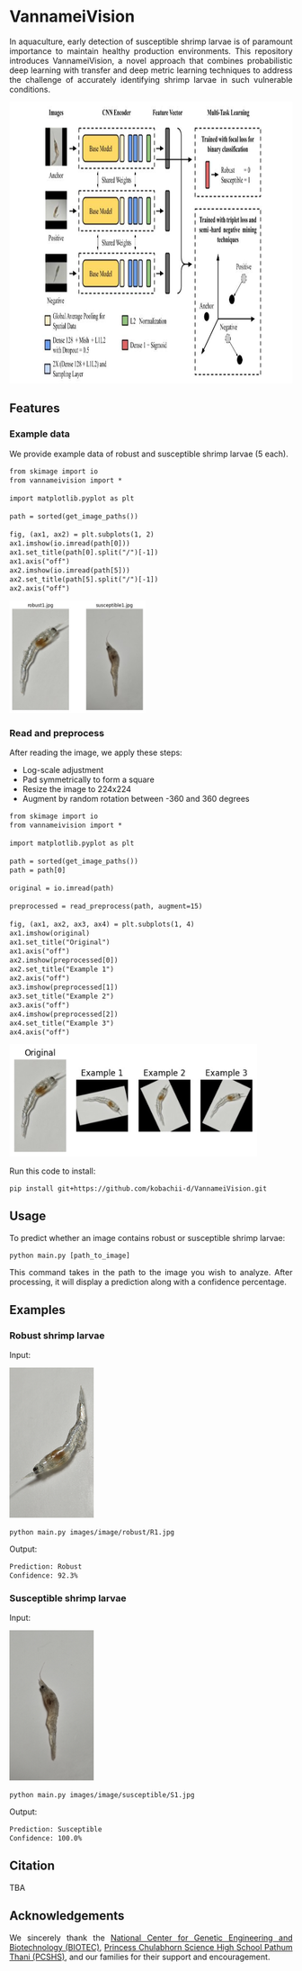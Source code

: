 <p align="justify">
    <h1>VannameiVision</h1>
</p>

<p align="justify">
In aquaculture, early detection of susceptible shrimp larvae is of paramount importance to maintain healthy production environments. This repository introduces VannameiVision, a novel approach that combines probabilistic deep learning with transfer and deep metric learning techniques to address the challenge of accurately identifying shrimp larvae in such vulnerable conditions.
</p>

<img src="www/architecture.jpg" style="height: 500px;">

## Features

### Example data

<p align="justify">
We provide example data of robust and susceptible shrimp larvae (5 each).
</p>

```
from skimage import io
from vannameivision import *

import matplotlib.pyplot as plt

path = sorted(get_image_paths())

fig, (ax1, ax2) = plt.subplots(1, 2)
ax1.imshow(io.imread(path[0]))
ax1.set_title(path[0].split("/")[-1])
ax1.axis("off")
ax2.imshow(io.imread(path[5]))
ax2.set_title(path[5].split("/")[-1])
ax2.axis("off")
```

<img src="www/example_data.jpg" style="height: 200px;">

### Read and preprocess

<p align="justify">
    After reading the image, we apply these steps:
    <ul>
        <li>Log-scale adjustment</li>
        <li>Pad symmetrically to form a square</li>
        <li>Resize the image to 224x224</li>
        <li>Augment by random rotation between -360 and 360 degrees</li>
    </ul>
</p>

```
from skimage import io
from vannameivision import *

import matplotlib.pyplot as plt

path = sorted(get_image_paths())
path = path[0]

original = io.imread(path)

preprocessed = read_preprocess(path, augment=15)

fig, (ax1, ax2, ax3, ax4) = plt.subplots(1, 4)
ax1.imshow(original)
ax1.set_title("Original")
ax1.axis("off")
ax2.imshow(preprocessed[0])
ax2.set_title("Example 1")
ax2.axis("off")
ax3.imshow(preprocessed[1])
ax3.set_title("Example 2")
ax3.axis("off")
ax4.imshow(preprocessed[2])
ax4.set_title("Example 3")
ax4.axis("off")
```

<img src="www/original_vs_preprocessed.jpg" style="height: 200px;">

<p align="justify">
Run this code to install:
</p>

```
pip install git+https://github.com/kobachii-d/VannameiVision.git
```

<p align="justify">
    <h2>Usage</h1>
</p>

<p align="justify">
To predict whether an image contains robust or susceptible shrimp larvae:
</p>

```
python main.py [path_to_image]
```

<p align="justify">
This command takes in the path to the image you wish to analyze. After processing, it will display a prediction along with a confidence percentage.
</p>

<p align="justify">
    <h2>Examples</h1>
</p>

<p align="justify">
    <h3>Robust shrimp larvae</h1>
</p>

<p align="justify">
Input:
</p>

<img src="image/robust/R2.jpg" alt="Robust shrimp larvae" style="width: 150px;">

```
python main.py images/image/robust/R1.jpg
```

<p align="justify">
Output:
</p>

```
Prediction: Robust
Confidence: 92.3%
```

<p align="justify">
    <h3>Susceptible shrimp larvae</h1>
</p>

<p align="justify">
Input:
</p>

<img src="image/susceptible/S5.jpg" alt="Susceptible shrimp larvae" style="width: 150px;">

```
python main.py images/image/susceptible/S1.jpg
```

<p align="justify">
Output:
</p>

```
Prediction: Susceptible
Confidence: 100.0%
```

<p align="justify">
    <h2>Citation</h1>
</p>

TBA

<p align="justify">
    <h2>Acknowledgements</h1>
</p>

<p align="justify">
We sincerely thank the <a href="https://www.biotec.or.th/" target="_blank">National Center for Genetic Engineering and Biotechnology (BIOTEC)</a>, <a href="https://pccp.ac.th/" target="_blank">Princess Chulabhorn Science High School Pathum Thani (PCSHS)</a>, and our families for their support and encouragement.
</p>
